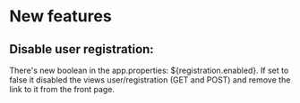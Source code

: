 # New features

## Disable user registration:

There's new boolean in the app.properties: ${registration.enabled}.
If set to false it disabled the views user/registration (GET and POST) and remove the link to it from the front page.
